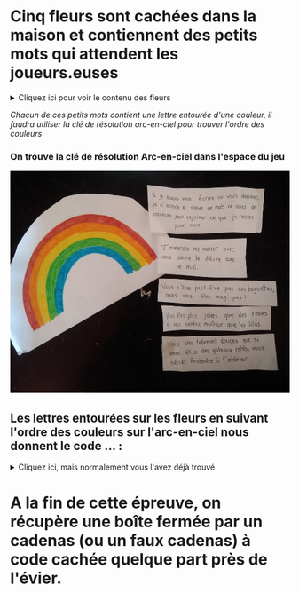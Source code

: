 # Cinq fleurs sont cachées dans la maison et contiennent des petits mots qui attendent les joueurs.euses

<details>
  <summary>Cliquez ici pour voir le contenu des fleurs</summary>

**Première fleur :**
Si je devais t'(é)crire ou te dessiner, je n'aurais ni assez de mots ni assez de couleurs pour exprimer ce que je ressens pour toi

**Deuxième fleur :**
J’aimerais me marier avec toi comme le chè(v)re et le miel

**Troisième fleur :**
T'es peut-être pas une baguette mais vous t'es mag(i)que !

**Quatrième fleur :**
Tu es plus joli(e) qu'une rose et tu sens meilleur qu'un Lilas

**Cinquième fleur :**
Tu es tellement doux.ce.s que si tu étais un gâteau raté, tu serais fondant.e à inté(r)ieur
</details>

*Chacun de ces petits mots contient une lettre entourée d'une couleur, il faudra utiliser la clé de résolution arc-en-ciel pour trouver l'ordre des couleurs*

 ### On trouve la clé de résolution Arc-en-ciel dans l'espace du jeu
 
 <img src="../img/photo(1).jpg" width="600" height="400">
 

## Les lettres entourées sur les fleurs en suivant l'ordre des couleurs sur l'arc-en-ciel nous donnent le code ... :
<details>
  <summary>Cliquez ici, mais normalement vous l'avez déjà trouvé</summary>
  
  ## É V I E R
  
 ### --► Les participant.e.s doivent aller voir au niveau de l'évier. 
</details>

# A la fin de cette épreuve, on récupère une boîte fermée par un cadenas (ou un faux cadenas) à code cachée quelque part près de l'évier.
